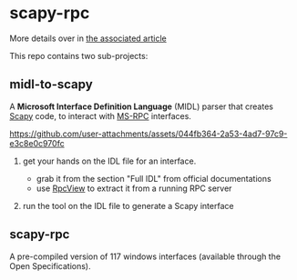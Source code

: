 # scapy-rpc

More details over in [the associated article](https://www.sstic.org/2025/presentation/l_outillage_reseau_windows_une_affaire_d_implementation/)

This repo contains two sub-projects:

## midl-to-scapy

A **Microsoft Interface Definition Language** (MIDL) parser that creates [Scapy](https://github.com/secdev/scapy) code, to interact with [MS-RPC](https://docs.microsoft.com/en-us/windows/win32/rpc) interfaces.

https://github.com/user-attachments/assets/044fb364-2a53-4ad7-97c9-e3c8e0c970fc

1. get your hands on the IDL file for an interface.
    - grab it from the section "Full IDL" from official documentations
    - use [RpcView](https://github.com/silverf0x/RpcView) to extract it from a running RPC server

2. run the tool on the IDL file to generate a Scapy interface


## scapy-rpc

A pre-compiled version of 117 windows interfaces (available through the Open Specifications).
